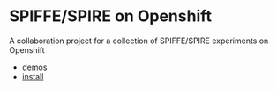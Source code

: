 # SPIFFE/SPIRE on Openshift
A collaboration project for a collection of SPIFFE/SPIRE experiments on Openshift


* [demos](./demos/)
* [install](./install/)
